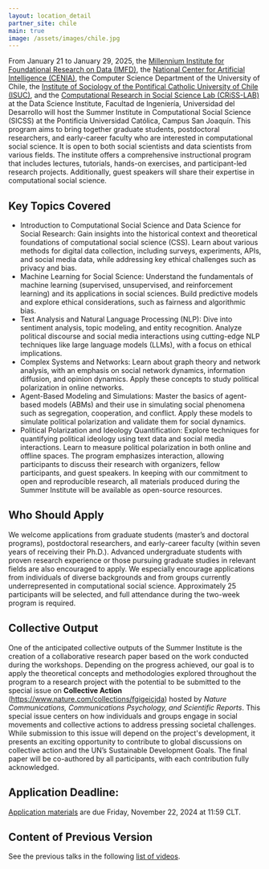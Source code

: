 ```yaml
---
layout: location_detail
partner_site: chile
main: true
image: /assets/images/chile.jpg
---
```


From January 21 to January 29, 2025, the [Millennium Institute for Foundational Research on Data (IMFD)](https://imfd.cl/), the [National Center for Artificial Intelligence (CENIA)](https://www.cenia.cl/), the Computer Science Department of the University of Chile, the [Institute of Sociology of the Pontifical Catholic University of Chile (ISUC)]( https://sociologia.uc.cl/), and the [Computational Research in Social Science Lab (CRiSS-LAB)](https://criss-lab.com/) at the Data Science Institute, Facultad de Ingeniería, Universidad del Desarrollo will host the Summer Institute in Computational Social Science (SICSS) at the Pontificia Universidad Católica, Campus San Joaquín. This program aims to bring together graduate students, postdoctoral researchers, and early-career faculty who are interested in computational social science. It is open to both social scientists and data scientists from various fields.
The institute offers a comprehensive instructional program that includes lectures, tutorials, hands-on exercises, and participant-led research projects. Additionally, guest speakers will share their expertise in computational social science. 


## Key Topics Covered
- Introduction to Computational Social Science and Data Science for Social Research: Gain insights into the historical context and theoretical foundations of computational social science (CSS). Learn about various methods for digital data collection, including surveys, experiments, APIs, and social media data, while addressing key ethical challenges such as privacy and bias.
- Machine Learning for Social Science: Understand the fundamentals of machine learning (supervised, unsupervised, and reinforcement learning) and its applications in social sciences. Build predictive models and explore ethical considerations, such as fairness and algorithmic bias.
- Text Analysis and Natural Language Processing (NLP): Dive into sentiment analysis, topic modeling, and entity recognition. Analyze political discourse and social media interactions using cutting-edge NLP techniques like large language models (LLMs), with a focus on ethical implications.
- Complex Systems and Networks: Learn about graph theory and network analysis, with an emphasis on social network dynamics, information diffusion, and opinion dynamics. Apply these concepts to study political polarization in online networks.
- Agent-Based Modeling and Simulations: Master the basics of agent-based models (ABMs) and their use in simulating social phenomena such as segregation, cooperation, and conflict. Apply these models to simulate political polarization and validate them for social dynamics.
- Political Polarization and Ideology Quantification: Explore techniques for quantifying political ideology using text data and social media interactions. Learn to measure political polarization in both online and offline spaces.
The program emphasizes interaction, allowing participants to discuss their research with organizers, fellow participants, and guest speakers. In keeping with our commitment to open and reproducible research, all materials produced during the Summer Institute will be available as open-source resources.


## Who Should Apply
We welcome applications from graduate students (master’s and doctoral programs), postdoctoral researchers, and early-career faculty (within seven years of receiving their Ph.D.). Advanced undergraduate students with proven research experience or those pursuing graduate studies in relevant fields are also encouraged to apply. We especially encourage applications from individuals of diverse backgrounds and from groups currently underrepresented in computational social science. Approximately 25 participants will be selected, and full attendance during the two-week program is required.

## Collective Output
One of the anticipated collective outputs of the Summer Institute is the creation of a collaborative research paper based on the work conducted during the workshops. Depending on the progress achieved, our goal is to apply the theoretical concepts and methodologies explored throughout the program to a research project with the potential to be submitted to the special issue on **Collective Action** (https://www.nature.com/collections/fgigeicjda) hosted by *Nature Communications, Communications Psychology, and Scientific Reports*. This special issue centers on how individuals and groups engage in social movements and collective actions to address pressing societal challenges. While submission to this issue will depend on the project's development, it presents an exciting opportunity to contribute to global discussions on collective action and the UN’s Sustainable Development Goals. The final paper will be co-authored by all participants, with each contribution fully acknowledged.

## Application Deadline: 
[Application materials](https://sicss.io/2024/chile/apply) are due Friday, November 22, 2024 at 11:59 CLT.

## Content of Previous Version

See the previous talks in the following [list of videos](https://www.youtube.com/watch?v=xbCCkrLMdr4&list=PLaJMYC1Fy52w17B9Rp6Cdf9sf3Q103A4Z).
